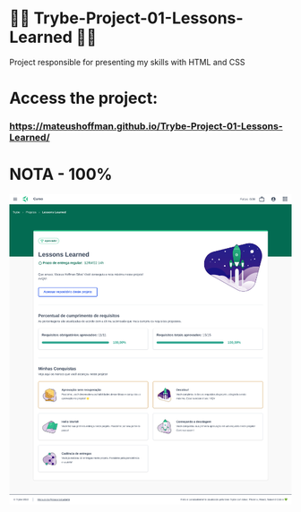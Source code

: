 # 💚💚 Trybe-Project-01-Lessons-Learned 💚💚

Project responsible for presenting my skills with HTML and CSS 

# Access the project:
### https://mateushoffman.github.io/Trybe-Project-01-Lessons-Learned/

# NOTA - 100%

<div align="center" margin="50px">
	<img src="nota-project-01-(1366x1500).png"/>
</div>
